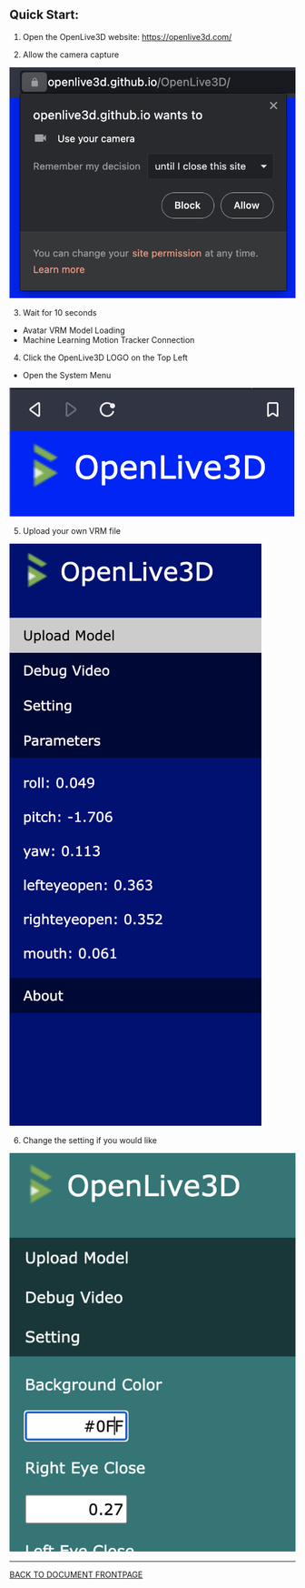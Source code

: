 ## Quick Start:

1. Open the OpenLive3D website: https://openlive3d.com/

2. Allow the camera capture

![Camera Permission](../asset/doc/allow-camera.png)

3. Wait for 10 seconds
 - Avatar VRM Model Loading
 - Machine Learning Motion Tracker Connection

4. Click the OpenLive3D LOGO on the Top Left
 - Open the System Menu

![System Menu](../asset/doc/system-menu.png)

5. Upload your own VRM file

![Upload](../asset/doc/upload.png)

6. Change the setting if you would like

![Setting](../asset/doc/setting.png)


----

[BACK TO DOCUMENT FRONTPAGE](/)
